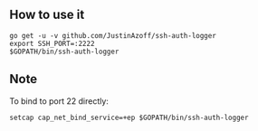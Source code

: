 ## How to use it

    go get -u -v github.com/JustinAzoff/ssh-auth-logger
    export SSH_PORT=:2222
    $GOPATH/bin/ssh-auth-logger

## Note

To bind to port 22 directly:

    setcap cap_net_bind_service=+ep $GOPATH/bin/ssh-auth-logger

